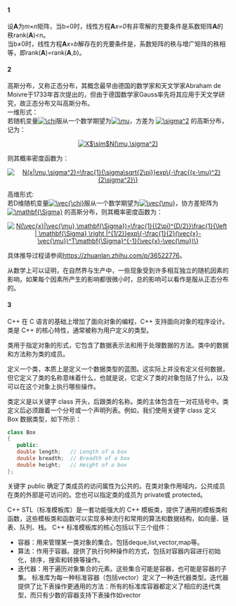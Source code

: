 #### 1
设**A**为*m*×*n*矩阵，当b=0时，线性方程**A***x*=*0*有非零解的充要条件是系数矩阵**A**的秩rank(**A**)<n。  
当b≠0时，线性方程**A***x*=*b*解存在的充要条件是，系数矩阵的秩与增广矩阵的秩相等，即rank(**A**)=rank(**A**,*b*)。

#### 2
高斯分布，又称正态分布，其概念最早由德国的数学家和天文学家Abraham de Moivre于1733年首次提出的，但由于德国数学家Gauss率先将其应用于天文学研究，故正态分布又叫高斯分布。  
一维形式：  
若随机变量<a href="https://www.codecogs.com/eqnedit.php?latex=\chi" target="_blank"><img src="https://latex.codecogs.com/gif.latex?\chi" title="\chi" /></a>服从一个数学期望为<a href="https://www.codecogs.com/eqnedit.php?latex=\mu" target="_blank"><img src="https://latex.codecogs.com/gif.latex?\mu" title="\mu" /></a>，方差为 <a href="https://www.codecogs.com/eqnedit.php?latex=\sigma^2" target="_blank"><img src="https://latex.codecogs.com/gif.latex?\sigma^2" title="\sigma^2" /></a> 的高斯分布，记为： 

<p align="center">
<a href="https://www.codecogs.com/eqnedit.php?latex=X$\sim$N(\mu,\sigma^2)" target="_blank"><img src="https://latex.codecogs.com/gif.latex?X$\sim$N(\mu,\sigma^2)" title="X$\sim$N(\mu,\sigma^2)" /></a>
</p>  

则其概率密度函数为：  

<p align="center">
<a href="https://www.codecogs.com/eqnedit.php?latex=N(x|\mu,\sigma^2)=\frac{1}{\sigma\sqrt{2\pi}}exp\{-\frac{(x-\mu)^2}{2\sigma^2}\}" target="_blank"><img src="https://latex.codecogs.com/gif.latex?N(x|\mu,\sigma^2)=\frac{1}{\sigma\sqrt{2\pi}}exp\{-\frac{(x-\mu)^2}{2\sigma^2}\}" title="N(x|\mu,\sigma^2)=\frac{1}{\sigma\sqrt{2\pi}}exp\{-\frac{(x-\mu)^2}{2\sigma^2}\}" /></a>
</p>  

高维形式:  
若D维随机变量<a href="https://www.codecogs.com/eqnedit.php?latex=\vec{\chi}" target="_blank"><img src="https://latex.codecogs.com/gif.latex?\vec{\chi}" title="\vec{\chi}" /></a>服从一个数学期望为<a href="https://www.codecogs.com/eqnedit.php?latex=\vec{\mu}" target="_blank"><img src="https://latex.codecogs.com/gif.latex?\vec{\mu}" title="\vec{\mu}" /></a>，协方差矩阵为 <a href="https://www.codecogs.com/eqnedit.php?latex=\mathbf{\Sigma}" target="_blank"><img src="https://latex.codecogs.com/gif.latex?\mathbf{\Sigma}" title="\mathbf{\Sigma}" /></a> 的高斯分布，则其概率密度函数为：
<p align="center">
<a href="https://www.codecogs.com/eqnedit.php?latex=N(\vec{x}|\vec{\mu},\mathbf{\Sigma})=\frac{1}{(2\pi)^{D/2}}\frac{1}{\left&space;|&space;\mathbf{\Sigma}&space;\right&space;|^{1/2}}exp\{-\frac{1}{2}(\vec{x}-\vec{\mu})^T\mathbf{\Sigma}^{-1}(\vec{x}-\vec{\mu})\}" target="_blank"><img src="https://latex.codecogs.com/gif.latex?N(\vec{x}|\vec{\mu},\mathbf{\Sigma})=\frac{1}{(2\pi)^{D/2}}\frac{1}{\left&space;|&space;\mathbf{\Sigma}&space;\right&space;|^{1/2}}exp\{-\frac{1}{2}(\vec{x}-\vec{\mu})^T\mathbf{\Sigma}^{-1}(\vec{x}-\vec{\mu})\}" title="N(\vec{x}|\vec{\mu},\mathbf{\Sigma})=\frac{1}{(2\pi)^{D/2}}\frac{1}{\left | \mathbf{\Sigma} \right |^{1/2}}exp\{-\frac{1}{2}(\vec{x}-\vec{\mu})^T\mathbf{\Sigma}^{-1}(\vec{x}-\vec{\mu})\}" /></a>
</p>  

具体推导过程请参阅<https://zhuanlan.zhihu.com/p/36522776>。  

从数学上可以证明，在自然界与生产中，一些现象受到许多相互独立的随机因素的影响，如果每个因素所产生的影响都很微小时，总的影响可以看作是服从正态分布的。

#### 3
C++ 在 C 语言的基础上增加了面向对象的编程，C++ 支持面向对象的程序设计。类是 C++ 的核心特性，通常被称为用户定义的类型。

类用于指定对象的形式，它包含了数据表示法和用于处理数据的方法。类中的数据和方法称为类的成员。

定义一个类，本质上是定义一个数据类型的蓝图。这实际上并没有定义任何数据，但它定义了类的名称意味着什么，也就是说，它定义了类的对象包括了什么，以及可以在这个对象上执行哪些操作。

类定义是以关键字 class 开头，后跟类的名称。类的主体包含在一对花括号中。类定义后必须跟着一个分号或一个声明列表。例如，我们使用关键字 class 定义 Box 数据类型，如下所示：

```c++
class Box
{
   public:
   double length;   // Length of a box
   double breadth;  // Breadth of a box
   double height;   // Height of a box
};
```
关键字 public 确定了类成员的访问属性为公共的。在类对象作用域内，公共成员在类的外部是可访问的。您也可以指定类的成员为 private或 protected。

C++ STL（标准模板库）是一套功能强大的 C++ 模板类，提供了通用的模板类和函数，这些模板类和函数可以实现多种流行和常用的算法和数据结构，如向量、链表、队列、栈。
C++ 标准模板库的核心包括以下三个组件：

- 容器：用来管理某一类对象的集合。包括deque,list,vector,map等。
- 算法：作用于容器。提供了执行何种操作的方式，包括对容器内容进行初始化，排序，搜索和转换等操作。 
- 迭代器：用于遍历对象集合的元素。这些集合可能是容器，也可能是容器的子集。
标准库为每一种标准容器（包括vector）定义了一种迭代器类型。迭代器提供了比下表操作更通用的方法：所有的标准库容器都定义了相应的迭代类型，而只有少数的容器支持下表操作如vector

